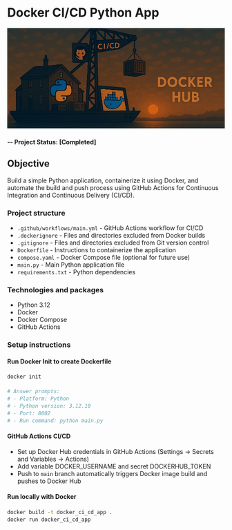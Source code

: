 # Docker CI/CD Python App

![alternative text](img/readme_image.jpg)

#### -- Project Status: [Completed]

## Objective
Build a simple Python application, containerize it using Docker, and automate the build and push process using GitHub Actions for Continuous Integration and Continuous Delivery (CI/CD).

### Project structure
* `.github/workflows/main.yml` - GitHub Actions workflow for CI/CD
* `.dockerignore` - Files and directories excluded from Docker builds
* `.gitignore` - Files and directories excluded from Git version control
* `Dockerfile` - Instructions to containerize the application
* `compose.yaml` - Docker Compose file (optional for future use)
* `main.py` - Main Python application file
* `requirements.txt` - Python dependencies

### Technologies and packages
* Python 3.12
* Docker
* Docker Compose
* GitHub Actions

### Setup instructions

#### Run Docker Init to create Dockerfile
```bash
docker init

# Answer prompts:
# - Platform: Python
# - Python version: 3.12.10
# - Port: 8002
# - Run command: python main.py
```

#### GitHub Actions CI/CD
* Set up Docker Hub credentials in GitHub Actions (Settings -> Secrets and Variables -> Actions)
* Add variable DOCKER_USERNAME and secret DOCKERHUB_TOKEN
* Push to `main` branch automatically triggers Docker image build and pushes to Docker Hub

#### Run locally with Docker
```bash
docker build -t docker_ci_cd_app .
docker run docker_ci_cd_app
```
